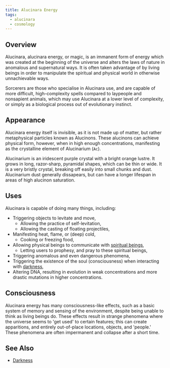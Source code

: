 ```yaml
---
title: Alucinara Energy
tags:
  - alucinara
  - cosmology
---
```

## Overview
Alucinara, alucinara energy, or magic, is an immanent form of energy which was created at the beginning of the universe and alters the laws of nature in anomalous and supernatural ways. It is often taken advantage of by living beings in order to manipulate the spiritual and physical world in otherwise unnachievable ways.

Sorcerers are those who specialise in Alucinara use, and are capable of more difficult, high-complexity spells compared to laypeople and nonsapient animals, which may use Alucinara at a lower level of complexity, or simply as a biological process out of evolutionary instinct.
## Appearance
Alucinara energy itself is invisible, as it is not made up of matter, but rather metaphysical particles known as Alucinons. These alucinons can achieve physical form, however, when in high enough concentrations, manifesting as the crystalline element of Alucinarium (`Ac`).

Alucinarium is an iridescent purple crystal with a bright orange lustre. It grows in long, razor-sharp, pyramidal shapes, which can be thin or wide. It is a very bristly crystal, breaking off easily into small chunks and dust. Alucinarium dust generally dissapears, but can have a longer lifespan in areas of high alucinon saturation.
## Uses
Alucinara is capable of doing many things, including:
- Triggering objects to levitate and move,
	- Allowing the practice of self-levitation,
	- Allowing the casting of floating projectiles,
- Manifesting heat, flame, or (deep) cold,
	- Cooking or freezing food,
- Allowing physical beings to communicate with [spiritual beings](cosmology/celestial-beings/the-angels.md),
	- Letting users to prophesy, and pray to these spiritual beings,
- Triggering anomalous and even dangerous phenomena,
- Triggering the existence of the soul (consciousness) when interacting with [darkness](cosmology/darkness.md),
- Altering DNA, resulting in evolution in weak concentrations and more drastic mutations in higher concentrations.
## Consciousness
Alucinara energy has many consciousness-like effects, such as a basic system of memory and sensing of the environment, despite being unable to think as living beings do. These effects result in strange phenomena where the universe seems to 'get used' to certain features; this can create apparitions, and entirely out-of-place locations, objects, and 'people.' These phenomena are often impermanent and collapse after a short time.
## See Also
- [Darkness](cosmology/darkness.md)